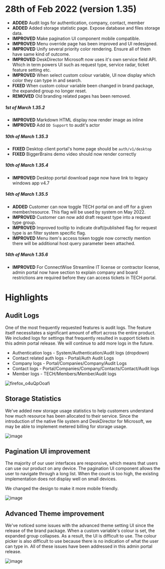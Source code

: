 # 28th of Feb 2022 (version 1.35)

- **ADDED** Audit logs for authentication, company, contact, member
- **ADDED** Added storage statistic page. Expose database and files storage data.
- **IMPROVED** Make pagination UI component mobile compatible.
- **IMPROVED** Menu override page has been improved and UI redesigned.
- **IMPROVED** Unify several priority color rendering. Ensure all of them have same kind of outcome.
- **IMPROVED** DeskDirector Microsoft now uses it's own service field API. Which in term powers UI such as request type, service radar, ticket feature setting etc.
- **IMPROVED** When select custom colour variable, UI now display which color they can type in and search.
- **FIXED** When custom colour variable been changed in brand package, the expanded group no longer reset.
- **REMOVED** Old branding related pages has been removed.

##### 1st of March 1.35.2
- **IMPROVED** Markdown HTML display now render image as inline
- **IMPROVED** Add `DD Support` to audit's actor

##### 10th of March 1.35.3
- **FIXED** Desktop client portal's home page should be `auth/v1/desktop`
- **FIXED** BiggerBrains demo video should now render correctly

##### 10th of March 1.35.4
- **IMPROVED** Desktop portal download page now have link to legacy windows app v4.7

##### 14th of March 1.35.5
- **ADDED** Customer can now toggle TECH portal on and off for a given member/resource. This flag will be used by system on May 2022.
- **IMPROVED** Customer can now add draft request type into a request type group.
- **IMPROVED** Improved tooltip to indicate draft/published flag for request type is an filter system specific flag.
- **IMPROVED** Menu item's access token toggle now correctly mention there will be additional host query parameter been attached.

##### 14th of March 1.35.6
- **IMPROVED** For ConnectWise Streamline IT license or contractor license, admin portal now have section to explain company and board restrictions are required before they can access tickets in TECH portal.

# Highlights

## Audit Logs
One of the most frequently requested features is audit logs. The feature itself necessitates a significant amount of effort across the entire product. We included logs for settings that frequently resulted in support tickets in this admin portal release. We will continue to add more logs in the future.

* Authentication logs - System/Authentication/Audit logs (dropdown)
* Contact related auth logs - Portal/Auth Audit Logs
* Company logs - Portal/Companies/Company/Audit Logs
* Contact logs - Portal/Companies/Company/Contacts/Contact/Audit logs
* Member logs - TECH/Members/Member/Audit logs

![firefox_o4uQpOoafi](https://user-images.githubusercontent.com/1712143/155922116-024b8f8b-3a56-4393-83ed-03044fb871fa.png)

## Storage Statistics
We've added new storage usage statistics to help customers understand how much resource has been allocated to their service. Since the introduction of the native file system and DeskDirector for Microsoft, we may be able to implement metered billing for storage usage.

![image](https://user-images.githubusercontent.com/1712143/155922466-705ac0cb-29be-46ef-9296-085ef6a91a5f.png)

## Pagination UI improvement
The majority of our user interfaces are responsive, which means that users can use our product on any device. The pagination UI component allows the user to navigate through a long list. When the count is too high, the existing implementation does not display well on small devices.

We changed the design to make it more mobile friendly. 

![image](https://user-images.githubusercontent.com/1712143/155922803-ffe29af1-3fe4-4a20-b8db-2aaffdfca7df.png)

## Advanced Theme improvement
We've noticed some issues with the advanced theme setting UI since the release of the brand package. When a custom variable's colour is set, the expanded group collapses. As a result, the UI is difficult to use. The colour picker is also difficult to use because there is no indication of what the user can type in. All of these issues have been addressed in this admin portal release. 

![image](https://user-images.githubusercontent.com/1712143/155923085-5509b69a-25c1-4500-870c-01cf1ccfd727.png)
